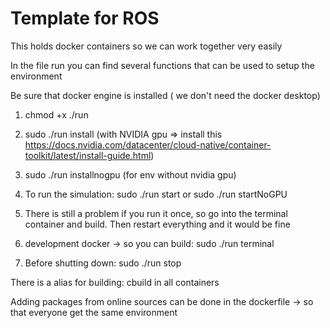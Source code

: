 # Template for ROS

This holds docker containers so we can work together very easily

In the file run you can find several functions that can be used to setup the environment

Be sure that docker engine is installed ( we don't need the docker desktop)

1. chmod +x ./run

2. sudo ./run install (with NVIDIA gpu => install this https://docs.nvidia.com/datacenter/cloud-native/container-toolkit/latest/install-guide.html)

3. sudo ./run installnogpu (for env without nvidia gpu)

3. To run the simulation: sudo ./run start or sudo ./run startNoGPU

5. There is still a problem if you run it once, so go into the terminal container and build. Then restart everything and it would be fine

6. development docker -> so you can build: sudo ./run terminal

7. Before shutting down: sudo ./run stop

There is a alias for building: cbuild in all containers

Adding packages from online sources can be done in the dockerfile -> so that everyone get the same environment
